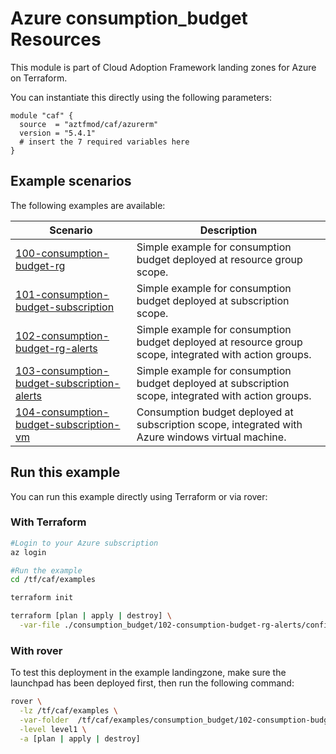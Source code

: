 # Azure consumption_budget Resources

This module is part of Cloud Adoption Framework landing zones for Azure on Terraform.

You can instantiate this directly using the following parameters:

```hcl
module "caf" {
  source  = "aztfmod/caf/azurerm"
  version = "5.4.1"
  # insert the 7 required variables here
}
```

## Example scenarios

The following examples are available:

| Scenario                                                     | Description                                                  |
| ------------------------------------------------------------ | ------------------------------------------------------------ |
| [100-consumption-budget-rg](./100-consumption-budget-rg)     | Simple example for consumption budget deployed at resource group scope. |
| [101-consumption-budget-subscription](./101-consumption-budget-subscription) | Simple example for consumption budget deployed at subscription scope. |
| [102-consumption-budget-rg-alerts](./102-consumption-budget-rg-alerts) | Simple example for consumption budget deployed at resource group scope, integrated with action groups. |
| [103-consumption-budget-subscription-alerts](./103-consumption-budget-subscription-alerts) | Simple example for consumption budget deployed at subscription scope, integrated with action groups. |
| [104-consumption-budget-subscription-vm](./104-consumption-budget-subscription-vm) | Consumption budget deployed at subscription scope, integrated with Azure windows virtual machine. |

## Run this example

You can run this example directly using Terraform or via rover:

### With Terraform

```bash
#Login to your Azure subscription
az login

#Run the example
cd /tf/caf/examples

terraform init

terraform [plan | apply | destroy] \
  -var-file ./consumption_budget/102-consumption-budget-rg-alerts/configuration.tfvars
```

### With rover

To test this deployment in the example landingzone, make sure the launchpad has been deployed first, then run the following command:

```bash
rover \
  -lz /tf/caf/examples \
  -var-folder  /tf/caf/examples/consumption_budget/102-consumption-budget-rg-alerts/ \
  -level level1 \
  -a [plan | apply | destroy]
```